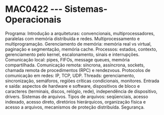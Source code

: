 # MAC0422 --- Sistemas-Operacionais

Programa:
Introdução a arquiteturas: convencionais, multiprocessadores, paralelas com memória distribuída e redes. 
Multiprocessamento e multiprogramação. 
Gerenciamento de memória: memória real vs virtual, paginação e segmentação, memória cache. 
Processos: estados, contexto, gerenciamento pelo kernel, escalonamento, sinais e interrupções. 
Comunicação local: pipes, FIFOs, message queues, memória compartilhada. 
Comunicação remota: síncrona, assíncrona, sockets, chamada remota de procedimentos (RPC) e rendezvous. 
Protocolos de comunicação em redes: IP, TCP, UDP. 
Threads: gerenciamento, sincronização, semáforos, regiões críticas condicionais, monitores. 
Entrada e saída: aspectos de hardware e software, dispositivos de bloco e caracteres (terminais, discos, relógio, rede), independência de dispositivo, drivers. 
Sistemas de arquivos. 
Tipos de arquivos: seqüenciais, acesso indexado, acesso direto, diretórios hierárquicos, organização física e acesso a arquivos, mecanismos de proteção distribuída. 
Segurança.
